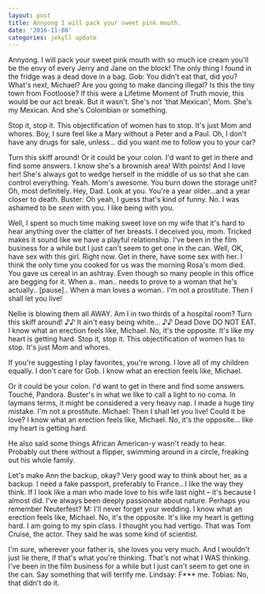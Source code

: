 ```yaml
---
layout: post
title: Annyong I will pack your sweet pink mouth.
date: '2016-11-08'
categories: jekyll update
---
```


Annyong. I will pack your sweet pink mouth with so much ice cream you'll be the envy of every Jerry and Jane on the block! The only thing I found in the fridge was a dead dove in a bag. Gob: You didn't eat that, did you? What's next, Michael? Are you going to make dancing illegal? Is this the tiny town from Footloose? If this were a Lifetime Moment of Truth movie, this would be our act break.  But it wasn't. She's not 'that Mexican', Mom. She's my Mexican. And she's Colombian or something. 

Stop it, stop it. This objectification of women has to stop. It's just Mom and whores. Boy, I sure feel like a Mary without a Peter and a Paul. Oh, I don't have any drugs for sale, unless… did you want me to follow you to your car? 

Turn this skiff around! Or it could be your colon. I'd want to get in there and find some answers. I know she's a brownish area! With points! And I love her! She's always got to wedge herself in the middle of us so that she can control everything. Yeah. Mom's awesome. You burn down the storage unit? Oh, most definitely. Hey, Dad. Look at you. You're a year older…and a year closer to death. Buster: Oh yeah, I guess that's kind of funny. No. I was ashamed to be _seen_ with you. I like being with you. 

Well, I spent so much time making sweet love on my wife that it's hard to hear anything over the clatter of her breasts. I deceived you, mom. Tricked makes it sound like we have a playful relationship. I've been in the film business for a while but I just can't seem to get one in the can. Well, OK, have sex with this girl. Right now. Get in there, have some sex with her. I think the only time you cooked for us was the morning Rosa's mom died. You gave us cereal in an ashtray. Even though so many people in this office are begging for it. When a.. man.. needs to prove to a woman that he's actually.. [pause].. When a man loves a woman.. I'm not a prostitute. Then I shall let you live! 

Nellie is blowing them all AWAY. Am I in two thirds of a hospital room? Turn this skiff around! ♪♪ It ain't easy being white… ♪♪ Dead Dove DO NOT EAT. I know what an erection feels like, Michael. No, it's the opposite. It's like my heart is getting hard. Stop it, stop it. This objectification of women has to stop. It's just Mom and whores. 

If you're suggesting I play favorites, you're wrong. I love all of my children equally. I don't care for Gob. I know what an erection feels like, Michael. 

Or it could be your colon. I'd want to get in there and find some answers. Touché, Pandora. Buster's in what we like to call a light to no coma. In laymans terms, it might be considered a very heavy nap. I made a huge tiny mistake. I'm not a prostitute. Michael: Then I shall let you live! Could it be love? I know what an erection feels like, Michael. No, it's the opposite… like my heart is getting hard. 

He also said some things African American-y wasn't ready to hear. Probably out there without a flipper, swimming around in a circle, freaking out his whole family. 

Let's make Ann the backup, okay? Very good way to think about her, as a backup. I need a fake passport, preferably to France…I like the way they think. If I look like a man who made love to his wife last night – it's because I almost did. I've always been deeply passionate about nature. Perhaps you remember Neuterfest? M: I'll never forget your wedding. I know what an erection feels like, Michael. No, it's the opposite. It's like my heart is getting hard. I am going to my spin class. I thought you had vertigo. That was Tom Cruise, the actor. They said he was some kind of scientist. 

I'm sure, wherever your father is, she loves you very much. And I wouldn't just lie there, if that's what you're thinking.  That's not what I WAS thinking. I've been in the film business for a while but I just can't seem to get one in the can. Say something that will terrify me. Lindsay: F*** me. Tobias: No, that didn't do it. 

